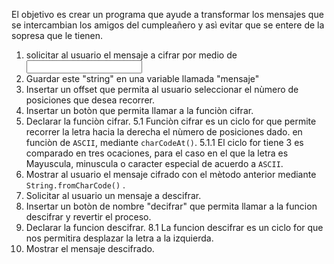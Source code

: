 ﻿

El objetivo es crear un programa que ayude a transformar los mensajes que se intercambian
los amigos del cumpleañero y asì evitar que se entere de la sopresa que le tienen.

1. solicitar al usuario el mensaje a cifrar por medio de <input>
2. Guardar este "string" en una variable llamada "mensaje"
3. Insertar un offset que permita al usuario seleccionar el nùmero de posiciones que desea recorrer.
3. Insertar un botòn que permita llamar a la funciòn cifrar.
5. Declarar la funciòn cifrar.
	5.1 Funciòn cifrar es un ciclo for que permite recorrer la letra hacia la derecha el nùmero de posiciones dado.
		en funciòn de  `ASCII`, mediante `charCodeAt()`.
	5.1.1 El ciclo for tiene 3 es comparado en tres ocaciones, para el caso en el que la letra es Mayuscula,
		minuscula o caracter especial de acuerdo a `ASCII`.
6. Mostrar al usuario el mensaje cifrado con el mètodo anterior mediante `String.fromCharCode()` .
7. Solicitar al usuario un mensaje a descifrar.
8. Insertar un botòn de nombre "decifrar" que permita llamar a la funcion descifrar y revertir el proceso.
8. Declarar la funcion descifrar.
	8.1 La funcion descifrar es un ciclo for que nos permitira desplazar la letra a la izquierda.
9. Mostrar el mensaje descifrado.
